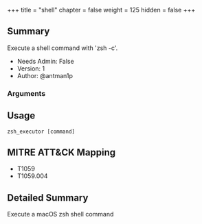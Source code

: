 +++
title = "shell"
chapter = false
weight = 125
hidden = false
+++

## Summary
Execute a shell command with 'zsh -c'.

- Needs Admin: False  
- Version: 1  
- Author: @antman1p  

### Arguments

## Usage

```
zsh_executor [command]
```

## MITRE ATT&CK Mapping

- T1059
- T1059.004
## Detailed Summary

Execute a macOS zsh shell command
